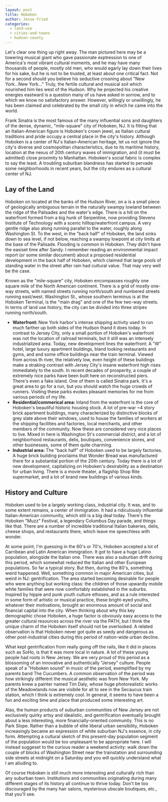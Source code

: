 ```yaml
---
layout: post
title: Hoboken
author: Jesse Fried
categories:
  - land-use
  - cities-and-towns
  - hudson-county
---
```


Let's clear one thing up right away. The man pictured here may be a towering musical giant who gave passionate exptression to one of America's most vibrant cultural moments, and he may have many thousands of people, mostly old men, who would egarly lay down their lives for his sake, but he is not to be trusted, at least about one critical fact. Not for a second should you believe his seductive crooning about "New York...New York..." Truly, the fertile cultural and musical soil which nourished him lies west of the Hudson. Why he projected his creative energies eastward is a question many of us have asked in sorrow, and to which we know no satisfactory answer. However, willingly or unwillingly, he has been claimed and celebrated by the small city in which he came into the world.

Frank Sinatra is the most famous of the many influential sons and daughters of the dense, dynamic, "mile-square" city of Hoboken, NJ. It is fitting that an Italian-American figure is Hoboken's crown jewel, as Italian cultural traditions and pride occupy a central place in the city's history. Although Hoboken is a center of NJ's Italian-American heritage, let us not ignore the city's diverse and cosmopolitan characteristics, due to its maritime history, location at the nexus of 20th century waves of immigration, and (it must be admitted) close proximity to Manhattan. Hoboken's social fabric is complex to say the least. A troubling suburban blandness has started to pervade some neighborhoods in recent years, but the city endures as a cultural center of NJ.

## Lay of the Land

Hoboken on located at the banks of the Hudson River, on a is a small piece of geologically ambiguous terrain in the naturally swampy lowland between the ridge of the Palisades and the water's edge. There is a hill on the waterfront formed from a big hunk of Serpentine, now providing Stevens Institute of Technology with a scenic hilltop/waterfront campus. A very gentle ridge also along running parallel to the water, roughly along Washington St. To the west, in the "back half" of Hoboken, the land sinks down to sea level, if not below, reaching a swampy lowpoint at city limits at the base of the Palisade. Flooding is common in Hoboken. They didn't have the easiset time after Sandy. I remember reading an environmental impact report (or some similar document) about a proposed residential development in the back half of Hoboken, which claimed that large pools of standing water in the street after rain had cultural value. That may very well be the case.

Known as the "mile-square" city, Hoboken encompasses roughly one square mile of the North American continent. There is a grid of mostly one-way streets, with named streets running north/south and numbered streets running east/west. Washington St., whose southern terminus is at the Hoboken Terminal, is the "main drag" and one of the few two-way streets. In terms of land use history, the city can be divided into three stripes running north/south.

<ul><li><b>Waterfront: </b>New York harbor's intense shipping activity used to run much farther up both sides of the Hudson thand it does today. In contrast to Jersey City, only a small portion of Hoboken's waterfront was not the location of railroad terminals, but it still was an intensely industrialized area. Today, new development lines the waterfront: A "W" hotel, large luxury apartment buildings, bland looking restaurants and gyms, and and some office buildings near the train terminal. Viewed from across th river, the relatively low, even height of these buildings make a straking contrast with Jersey City's insane waterfront high rises immediately to the south. In recent decades of prosperity, a couple of extremely nice parks have been built here on reconstructed piers. There's even a fake island. One of them is called Sinatra park. It's a great area to go for a run, but you should watch the huge crowds of runners. Visiting these parks evokes pleasant memories for me from various periods of my life. </li>

<li><b>Residential/commerical area: </b>Inland from the waterfront is the core of Hoboken's beautiful historic housing stock. A lot of pre-war ~4 story brick apartment buildings, many characterized by distinctive blocks of grey slate above their windows, used to house the families of workers at the shipping facilities and factories, local merchants, and other members of the community. Now these are considered very nice places to live. Mixed in here is Washington St's commercial district, and a lot of neighborhood restaurants, delis, boutiques, convenience stores, and other businesses, some of them quite charming. </li>

<li><b>Industrial area: </b>The "back half" of Hoboken used to be largely factories. A huge brick building proclaims that Wonder Bread was manufactured there for a substantial portion of the 20th century. Today there is a lot of new development, capitalizing on Hoboken's desirability as a destination for urban living. There is a movie theater, a flagship Shop Rite supermarket, and a lot of brand new buildings of various kinds. </li></ul>

## History and Culture

Hoboken used to be a largely working class, industrial city. It was, and to some extent remains, a center of immigration. It had a ridiculously influential Italian-American community, which still is a big deal today. There's the Hoboken "Muzz" Festival, a legendary Columbus Day parade, and things like that. There are a number of incredible traditional Italian bakeries, delis, cheese shops, and restaurants there, which leave me speechless with wonder.

At some point, I'm guessing in the 60's or 70's, Hoboken accepted a lot of Carribean and Latin American immigration. It got to have a huge Latino population, alongside the Italian one. There was also a suburban drift during this period, which somewhat reduced the Italian and other European populations. So far a typical story. But then, during the 80's, something weird happened. Well, something common in major American cities, but weird in NJ: gentrification. The area started becoming desirable for people who were anything but working class: the children of those upwardly mobile white families that were now comfortably established in the suburbs. Inspired by hippie and punk youth culture ethoses, and as a rule interested in some form of artistic or musical practice, these bright-eyed youths, whatever their motivations, brought an enormous amount of social and financial capital into the city. When thinking about why this key demographic chose Hoboken, a huge factor is obviously easy access to the greater cultural resources across the river via the PATH, but I think the unique charm of the Hoboken itself should not be overlooked. A related observation is that Hoboken never got quite as seedy and dangerous as other post-industrial cities during this period of nation-wide urban decline.

What kept gentrification from really going off the rails, like it did in places such as SoHo, is that it was more local in nature. A lot of these young people had roots in New Jersey. We are very proud of this period as a blossoming of an innovative and authentically "Jersey" culture. People speak of a "Hoboken sound" in music of the period, exemplified by my parents band The Cucumbers. A common observation of the period was how strikingly different the musical aesthetic was from New York. My parents knew a painter named Tim Daly, whose huge photorealistic works of the Meadowlands now are visibile for all to see in the Secaucus train station, which I think is extremely cool. In general, it seems to have been a fun and exciting time and place that produced some interesting art.

Alas, the human products of suburban communities of New Jersey are not exclusively quirky artsy and idealistic, and gentrification eventually brought about a less interesting, more financially-oriented community. This is no Park Slope. Rather than a bubble of elite liberal urban sensibility, Hoboken increasingly became an expression of white suburban NJ's essence, in city form. Attempting a cultural sketch of this present-day population segment of the population would be too unpleasant to be appropriate here. I will instead suggeset to the curious reader a weekend activity: walk down the couple of blocks of Washington Street near the trainstation and surrounding side streets at midnight on a Saturday and you will quickly understand what I am alluding to.

Of course Hoboken is still much more interesting and culturally rich than any suburban town. Institutions and communities originating during many different stages of its history all continue to thrive today. Don't be too discouraged by the many hair salons, mysterious ubscale boutiques, etc., that you'll see.
